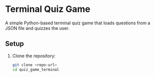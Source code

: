 # Terminal Quiz Game

A simple Python-based terminal quiz game that loads questions from a JSON file and quizzes the user.

## Setup
1. Clone the repository:
   ```bash
   git clone <repo-url>
   cd quiz_game_terminal